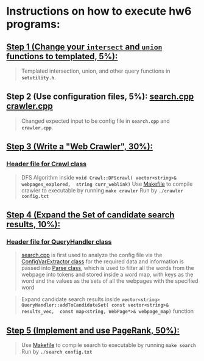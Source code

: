 # Instructions on how to execute hw6 programs:

## [Step 1 (Change your **`intersect`** and **`union`** functions to templated, 5%):](setutility.h)

> Templated intersection, union, and other query functions in **`setutility.h`**.


## Step 2 (Use configuration files, 5%): [search.cpp](search.cpp) [crawler.cpp](crawler.cpp)

> Changed expected input to be config file in **`search.cpp`** and **`crawler.cpp`**.


## [Step 3 (Write a "Web Crawler", 30%): ](crawl.cpp)
### [Header file for Crawl class](crawl.h)

> DFS Algorithm inside 
**`void Crawl::DFScrawl(
	vector<string>& webpages_explored, 
	string curr_weblink)`**
> Use [Makefile](Makefile) to compile crawler to executable by running **`make crawler`**
> Run by **`./crawler config.txt`**


## [Step 4 (Expand the Set of candidate search results, 10%): ](queryhandler.cpp)
### [Header file for QueryHandler class](queryhandler.h)

> [search.cpp](search.cpp) is first used to analyze the config file via the 
[ConfigVarExtractor class](configvarextractor.cpp) for the required data and information 
is passed into [Parse class](parse.cpp), which is used to filter all the words from the 
webpage into tokens and stored inside a word map, with keys as the 
word and the values as the sets of all the webpages with the specified word


> Expand candidate search results inside 
**`vector<string> QueryHandler::addToCandidateSet(
		const vector<string>& results_vec, 
		const map<string, WebPage*>& webpage_map)`** function


## [Step 5 (Implement and use PageRank, 50%): ](queryhandler.cpp)

> Use [Makefile](Makefile) to compile search to executable by running **`make search`**
> Run by **`./search config.txt`**